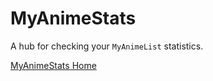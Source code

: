 # MyAnimeStats

A hub for checking your `MyAnimeList` statistics.

[MyAnimeStats Home](/assets/myanimestats-home.png)
